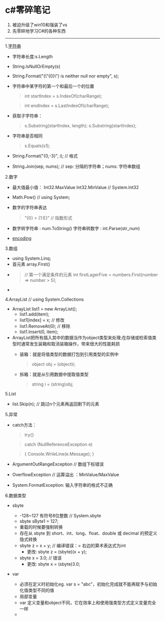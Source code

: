 # c#零碎笔记

1. 被迫升级了win10和强装了vs
2. 先零碎地学习C#的各种东西

---------

1.[字符串](https://msdn.microsoft.com/en-us/library/system.string(v=vs.110).aspx)
+ 字符串长度:s.Length 
+ String.IsNullOrEmpty(s)
+ String.Format("(\\"{0}\\") is neither null nor empty", s);
+ 字符串中某字符的第一个和最后一个的位置
    > int startIndex = s.IndexOf(charRange);

    > int endIndex = s.LastIndexOf(charRange);

+ 获取子字符串：
    > s.Substring(startIndex, length);
    > s.Substring(startIndex);

+ 字符串是否相同
    > s.Equals(s1);

+ String.Format("{0,-3}", i); // 格式
+ String.Join(sep, nums); // sep: 分隔的字符串；nums: 字符串数组

2.数字
+ 最大值最小值： Int32.MaxValue Int32.MinValue // System.Int32
+ Math.Pow()    // using System;
+ 数字的字符串表达
    >"{0} > {1:E}" // 指数形式

+ 数字转字符串 : num.ToString()  字符串转数字 : int.Parse(str_num)
+ [encoding](https://msdn.microsoft.com/en-us/library/ezftk57x(v=vs.110).aspx)



3.数组
+ using System.Linq;
+ 首元素 array.First()
+ >// 第一个满足条件的元素
   int firstLagerFive = numbers.First(number => number > 5);
+ 

4.ArrayList // using System.Collections
+ ArrayList list1 = new ArrayList();
    + list1.add(item);
    + list1[index] = x;     // 修改
    + list1.RemoveAt(0);    // 移除
    + list1.Insert(0, item);
+ ArrayList把所有插入其中的数据当作为object类型来处理;在存储或检索值类型时通常发生装箱和取消装箱操作，带来很大的性能耗损
    * 装箱：就是将值类型的数据打包到引用类型的实例中
        > object obj = (object)i;

    * 拆箱：就是从引用数据中提取值类型
        > string i = (string)obj;

5.List<T>
+ list.Skip(n); // 跳过n个元素再返回剩下的元素
    
5.异常
+ catch方法：

    >try{}
    
    >catch (NullReferenceException e)
    
    >{
        Console.WrileLine(e.Message);
    }

+ ArgumentOutRangeException  // 数组下标错误
+ OverflowException // 运算溢出 ：MinValue/MaxValue
+ System.FormatException: 输入字符串的格式不正确



6.数据类型
+ sbyte 
    * -128~127 有符号8位整数 // System.sbyte
    * sbyte sByte1 = 127;
    * 重载的时候要强制转换
    * 存在从 sbyte 到 short、int、long、float、double 或 decimal 的预定义隐式转换
    * sbyte z = x + y;  // 编译错误：= 右边的算术表达式为int
        + 更改: sbyte z = (sbyte)(x + y);
    * sbyte x = 3.0; // 错误
        + 更改: sbyte x = (sbyte)3.0;

+ var
    * 必须在定义时初始化eg. var s = "abc"，初始化完成就不能再赋予与初始化值类型不同的值
    * 局部变量
    * var 定义变量和object不同，它在效率上和使用强类型方式定义变量完全一样
    * 


